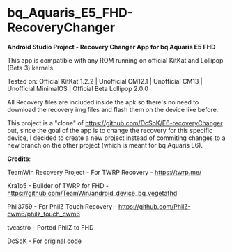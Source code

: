 # bq_Aquaris_E5_FHD-RecoveryChanger

<b>Android Studio Project - Recovery Changer App for bq Aquaris E5 FHD</b>

This app is compatible with any ROM running on official KitKat and Lollipop (Beta 3) kernels.

Tested on: Official KitKat 1.2.2 | Unofficial CM12.1 | Unofficial CM13 | Unofficial MinimalOS | Official Beta Lollipop 2.0.0

All Recovery files are included inside the apk so there's no need to download the recovery img files and flash them on the device like before.

This project is a "clone" of https://github.com/DcSoK/E6-recoveryChanger but, since the goal of the app is to change the recovery for this specific device, I decided to create a new project instead of commiting changes to a new branch on the other project (which is meant for bq Aquaris E6).

<b>Credits</b>:

TeamWin Recovery Project - For TWRP Recovery - https://twrp.me/

Kra1o5 - Builder of TWRP for FHD - https://github.com/TeamWin/android_device_bq_vegetafhd

Phil3759 - For PhilZ Touch Recovery - https://github.com/PhilZ-cwm6/philz_touch_cwm6

tvcastro - Ported PhilZ to FHD

DcSoK - For original code
